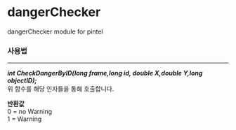 # dangerChecker
dangerChecker module for pintel

### 사용법
---
___int CheckDangerByID(long frame,long id, double X,double Y,long objectID);___  
위 함수를 해당 인자들을 통해 호출합니다.

__반환값__  
0 = no Warning  
1 = Warning  
